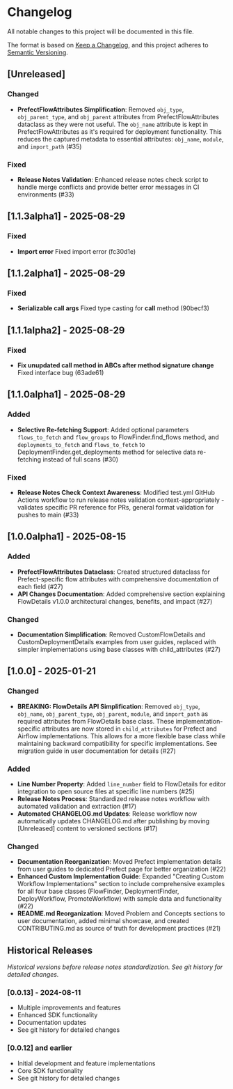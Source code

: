 # Changelog

All notable changes to this project will be documented in this file.

The format is based on [Keep a Changelog](https://keepachangelog.com/en/1.0.0/),
and this project adheres to [Semantic Versioning](https://semver.org/spec/v2.0.0.html).

## [Unreleased]

### Changed
- **PrefectFlowAttributes Simplification**: Removed `obj_type`, `obj_parent_type`, and `obj_parent` attributes from PrefectFlowAttributes dataclass as they were not useful. The `obj_name` attribute is kept in PrefectFlowAttributes as it's required for deployment functionality. This reduces the captured metadata to essential attributes: `obj_name`, `module`, and `import_path` (#35)

### Fixed
- **Release Notes Validation**: Enhanced release notes check script to handle merge conflicts and provide better error messages in CI environments (#33)

## [1.1.3alpha1] - 2025-08-29

### Fixed
- **Import error** Fixed import error (fc30d1e)

## [1.1.2alpha1] - 2025-08-29

### Fixed
- **Serializable call args** Fixed type casting for __call__ method (90becf3)

## [1.1.1alpha2] - 2025-08-29

### Fixed
- **Fix unupdated call method in ABCs after method signature change** Fixed interface bug (63ade61)

## [1.1.0alpha1] - 2025-08-29

### Added
- **Selective Re-fetching Support**: Added optional parameters `flows_to_fetch` and `flow_groups` to FlowFinder.find_flows method, and `deployments_to_fetch` and `flows_to_fetch` to DeploymentFinder.get_deployments method for selective data re-fetching instead of full scans (#30)

### Fixed
- **Release Notes Check Context Awareness**: Modified test.yml GitHub Actions workflow to run release notes validation context-appropriately - validates specific PR reference for PRs, general format validation for pushes to main (#33)

## [1.0.0alpha1] - 2025-08-15

### Added
- **PrefectFlowAttributes Dataclass**: Created structured dataclass for Prefect-specific flow attributes with comprehensive documentation of each field (#27)
- **API Changes Documentation**: Added comprehensive section explaining FlowDetails v1.0.0 architectural changes, benefits, and impact (#27)

### Changed
- **Documentation Simplification**: Removed CustomFlowDetails and CustomDeploymentDetails examples from user guides, replaced with simpler implementations using base classes with child_attributes (#27)

## [1.0.0] - 2025-01-21

### Changed
- **BREAKING: FlowDetails API Simplification**: Removed `obj_type`, `obj_name`, `obj_parent_type`, `obj_parent`, `module`, and `import_path` as required attributes from FlowDetails base class. These implementation-specific attributes are now stored in `child_attributes` for Prefect and Airflow implementations. This allows for a more flexible base class while maintaining backward compatibility for specific implementations. See migration guide in user documentation for details (#27)

### Added
- **Line Number Property**: Added `line_number` field to FlowDetails for editor integration to open source files at specific line numbers (#25)
- **Release Notes Process**: Standardized release notes workflow with automated validation and extraction (#17)
- **Automated CHANGELOG.md Updates**: Release workflow now automatically updates CHANGELOG.md after publishing by moving [Unreleased] content to versioned sections (#17)

### Changed
- **Documentation Reorganization**: Moved Prefect implementation details from user guides to dedicated Prefect page for better organization (#22)
- **Enhanced Custom Implementation Guide**: Expanded "Creating Custom Workflow Implementations" section to include comprehensive examples for all four base classes (FlowFinder, DeploymentFinder, DeployWorkflow, PromoteWorkflow) with sample data and functionality (#22)
- **README.md Reorganization**: Moved Problem and Concepts sections to user documentation, added minimal showcase, and created CONTRIBUTING.md as source of truth for development practices (#21)

## Historical Releases

*Historical versions before release notes standardization. See git history for detailed changes.*

### [0.0.13] - 2024-08-11
- Multiple improvements and features
- Enhanced SDK functionality
- Documentation updates
- See git history for detailed changes

### [0.0.12] and earlier
- Initial development and feature implementations
- Core SDK functionality
- See git history for detailed changes
